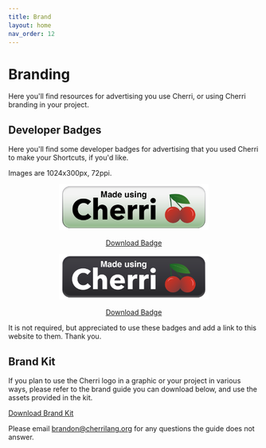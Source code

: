 ```yaml
---
title: Brand
layout: home
nav_order: 12
---
```


# Branding

Here you'll find resources for advertising you use Cherri, or using Cherri branding in your project.

## Developer Badges

Here you'll find some developer badges for advertising that you used Cherri to make your Shortcuts, if you'd like.

Images are 1024x300px, 72ppi.

<div style="text-align: center">

<img src="/assets/badge.png" width="300" alt="Standard Badge"/>

<a href="/assets/badge.png" download="Cherri Badge.png" class="btn btn-red" target="_blank">Download Badge</a>

<img src="/assets/badge_dark.png" width="300" alt="Dark Backgorund Badge"/>

<a href="/assets/badge_dark.png" download="Cherri Badge Dark.png" class="btn btn-red" target="_blank">Download Badge</a>

</div>

It is not required, but appreciated to use these badges and add a link to this website to them. Thank you.

## Brand Kit

If you plan to use the Cherri logo in a graphic or your project in various ways, please refer to the brand guide you can download below, and use the assets provided in the kit.

<a href="/assets/cherri-brand-kit.zip" download="Cherri Brand Kit.zip" class="btn btn-red" target="_blank">Download Brand Kit</a>

Please email [brandon@cherrilang.org](mailto:brandon@cherrilang.org) for any questions the guide does not answer.
